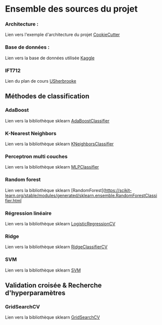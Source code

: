 # Ensemble des sources du projet

### Architecture :
Lien vers l'exemple d'architecture du projet [CookieCutter](https://github.com/cookiecutter/cookiecutter)

### Base de données :
Lien vers la base de données utilisée [Kaggle](https://www.kaggle.com/broaniki/titanic)

### IFT712
Lien du plan de cours [USherbrooke](http://info.usherbrooke.ca/pmjodoin/cours/ift603/plan_de_cours2019_712.pdf)

## Méthodes de classification

### AdaBoost
Lien vers la bibliothèque sklearn [AdaBoostClassifier](https://scikit-learn.org/stable/modules/generated/sklearn.ensemble.AdaBoostClassifier.html)

### K-Nearest Neighbors
Lien vers la bibliothèque sklearn [KNeighborsClassifier](https://scikit-learn.org/stable/modules/generated/sklearn.neighbors.KNeighborsClassifier.html)

### Perceptron multi couches
Lien vers la bibliothèque sklearn [MLPClassifier](https://scikit-learn.org/stable/modules/generated/sklearn.neural_network.MLPClassifier.html)

### Random forest
Lien vers la bibliothèque sklearn [RandomForest](https://scikit-learn.org/stable/modules/generated/sklearn.ensemble.RandomForestClassifier.html

### Régression linéaire
Lien vers la bibliothèque sklearn [LogisticRegressionCV](https://scikit-learn.org/stable/modules/generated/sklearn.linear_model.LogisticRegressionCV.html#sklearn.linear_model.LogisticRegressionCV)

### Ridge
Lien vers la bibliothèque sklearn [RidgeClassifierCV](https://scikit-learn.org/stable/modules/generated/sklearn.linear_model.RidgeClassifierCV.html#sklearn.linear_model.RidgeClassifierCV)

### SVM
Lien vers la bibliothèque sklearn [SVM](https://scikit-learn.org/stable/modules/generated/sklearn.svm.SVC.html)


## Validation croisée & Recherche d'hyperparamètres

### GridSearchCV
Lien vers la bibliothèque sklearn [GridSearchCV](https://scikit-learn.org/stable/modules/generated/sklearn.model_selection.GridSearchCV.html)
